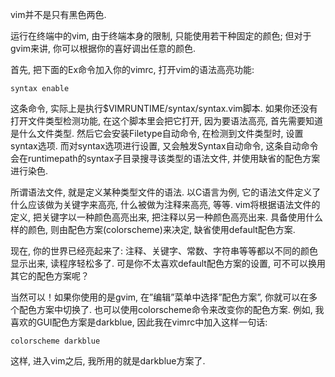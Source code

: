vim并不是只有黑色两色. 

运行在终端中的vim, 由于终端本身的限制, 只能使用若干种固定的颜色; 但对于gvim来讲, 你可以根据你的喜好调出任意的颜色. 

首先, 把下面的Ex命令加入你的vimrc, 打开vim的语法高亮功能: 

```
syntax enable 
```

这条命令, 实际上是执行$VIMRUNTIME/syntax/syntax.vim脚本. 如果你还没有打开文件类型检测功能, 在这个脚本里会把它打开, 因为要语法高亮, 首先需要知道是什么文件类型. 然后它会安装Filetype自动命令, 在检测到文件类型时, 设置syntax选项. 而对syntax选项进行设置, 又会触发Syntax自动命令, 这条自动命令会在runtimepath的syntax子目录搜寻该类型的语法文件, 并使用缺省的配色方案进行染色. 

所谓语法文件, 就是定义某种类型文件的语法. 以C语言为例, 它的语法文件定义了什么应该做为关键字来高亮, 什么被做为注释来高亮, 等等. vim将根据语法文件的定义, 把关键字以一种颜色高亮出来, 把注释以另一种颜色高亮出来. 具备使用什么样的颜色, 则由配色方案(colorscheme)来决定, 缺省使用default配色方案. 

现在, 你的世界已经亮起来了: 注释、关键字、常数、字符串等等都以不同的颜色显示出来, 读程序轻松多了. 可是你不太喜欢default配色方案的设置, 可不可以换用其它的配色方案呢？

当然可以！如果你使用的是gvim, 在”编辑”菜单中选择”配色方案”, 你就可以在多个配色方案中切换了. 也可以使用colorscheme命令来改变你的配色方案. 例如, 我喜欢的GUI配色方案是darkblue, 因此我在vimrc中加入这样一句话: 

```
colorscheme darkblue 
```

这样, 进入vim之后, 我所用的就是darkblue方案了. 